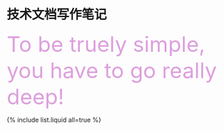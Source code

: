 # 技术文档写作笔记

<font size=7 color=plum >To be truely simple, you have to go really deep!</font>

{% include list.liquid all=true %}